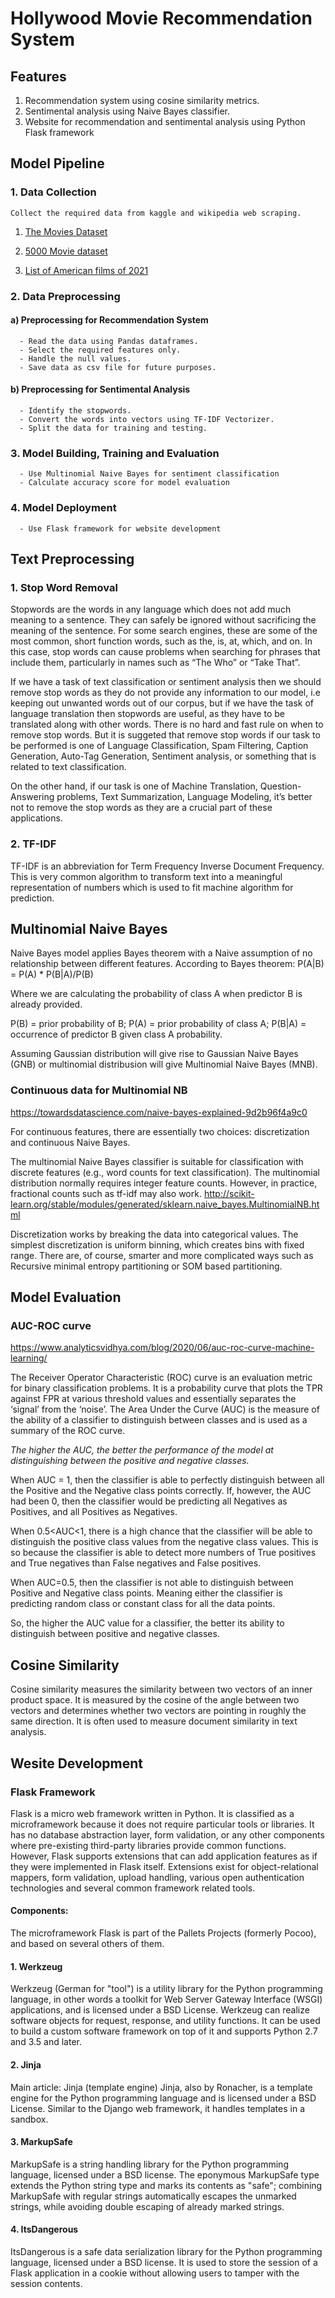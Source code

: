 # Hollywood Movie Recommendation System

## Features
  1. Recommendation system using cosine similarity metrics.
  2. Sentimental analysis using Naive Bayes classifier. 
  3. Website for recommendation and sentimental analysis using Python Flask framework

## Model Pipeline
### 1. Data Collection
    Collect the required data from kaggle and wikipedia web scraping.
    
1. [The Movies Dataset](https://www.kaggle.com/rounakbanik/the-movies-dataset)

    
2. [5000 Movie dataset](https://www.kaggle.com/carolzhangdc/imdb-5000-movie-dataset)

    
3. [List of American films of 2021](https://en.wikipedia.org/wiki/List_of_American_films_of_2021)  
    
### 2. Data Preprocessing
####  a) Preprocessing for Recommendation System
      - Read the data using Pandas dataframes.
      - Select the required features only.
      - Handle the null values.
      - Save data as csv file for future purposes.
####  b) Preprocessing for Sentimental Analysis
      - Identify the stopwords.
      - Convert the words into vectors using TF-IDF Vectorizer.
      - Split the data for training and testing.
### 3. Model Building, Training and Evaluation 
      - Use Multinomial Naive Bayes for sentiment classification 
      - Calculate accuracy score for model evaluation
### 4. Model Deployment
      - Use Flask framework for website development

## Text Preprocessing
### 1. Stop Word Removal
Stopwords are the words in any language which does not add much meaning to a sentence. They can safely be ignored without sacrificing the meaning of the sentence. For some search engines, these are some of the most common, short function words, such as the, is, at, which, and on. In this case, stop words can cause problems when searching for phrases that include them, particularly in names such as “The Who” or “Take That”.

If we have a task of text classification or sentiment analysis then we should remove stop words as they do not provide any information to our model, i.e keeping out unwanted words out of our corpus, but if we have the task of language translation then stopwords are useful, as they have to be translated along with other words.
There is no hard and fast rule on when to remove stop words. But it is suggeted that remove stop words if our task to be performed is one of Language Classification, Spam Filtering, Caption Generation, Auto-Tag Generation, Sentiment analysis, or something that is related to text classification.

On the other hand, if our task is one of Machine Translation, Question-Answering problems, Text Summarization, Language Modeling, it’s better not to remove the stop words as they are a crucial part of these applications.

### 2. TF-IDF
TF-IDF is an abbreviation for Term Frequency Inverse Document Frequency. This is very common algorithm to transform text into a meaningful representation of numbers which is used to fit machine algorithm for prediction.

## Multinomial Naive Bayes
  Naive Bayes model applies Bayes theorem with a Naive assumption of no relationship between different features. According to Bayes theorem:
P(A|B) = P(A) * P(B|A)/P(B)

Where we are calculating the probability of class A when predictor B is already provided.

P(B) = prior probability of B; P(A) = prior probability of class A; P(B|A) = occurrence of predictor B given class A probability.

  Assuming Gaussian distribution will give rise to Gaussian Naive Bayes (GNB) or multinomial distribusion will give Multinomial Naive Bayes (MNB).

### Continuous data for Multinomial NB 
https://towardsdatascience.com/naive-bayes-explained-9d2b96f4a9c0
[](https://towardsdatascience.com/naive-bayes-explained-9d2b96f4a9c0)

 For continuous features, there are essentially two choices: discretization and continuous Naive Bayes.
 
 The multinomial Naive Bayes classifier is suitable for classification with discrete features (e.g., word counts for text classification). The multinomial distribution normally requires integer feature counts. However, in practice, fractional counts such as tf-idf may also work. http://scikit-learn.org/stable/modules/generated/sklearn.naive_bayes.MultinomialNB.html
[](http://scikit-learn.org/stable/modules/generated/sklearn.naive_bayes.MultinomialNB.html)
 
Discretization works by breaking the data into categorical values. The simplest discretization is uniform binning, which creates bins with fixed range. There are, of course, smarter and more complicated ways such as Recursive minimal entropy partitioning or SOM based partitioning.
  
## Model Evaluation
### AUC-ROC curve
https://www.analyticsvidhya.com/blog/2020/06/auc-roc-curve-machine-learning/
[](https://www.analyticsvidhya.com/blog/2020/06/auc-roc-curve-machine-learning/)

  The Receiver Operator Characteristic (ROC) curve is an evaluation metric for binary classification problems. It is a probability curve that plots the TPR against FPR at various threshold values and essentially separates the ‘signal’ from the ‘noise’. The Area Under the Curve (AUC) is the measure of the ability of a classifier to distinguish between classes and is used as a summary of the ROC curve.

_The higher the AUC, the better the performance of the model at distinguishing between the positive and negative classes._

When AUC = 1, then the classifier is able to perfectly distinguish between all the Positive and the Negative class points correctly. If, however, the AUC had been 0, then the classifier would be predicting all Negatives as Positives, and all Positives as Negatives.

When 0.5<AUC<1, there is a high chance that the classifier will be able to distinguish the positive class values from the negative class values. This is so because the classifier is able to detect more numbers of True positives and True negatives than False negatives and False positives.

When AUC=0.5, then the classifier is not able to distinguish between Positive and Negative class points. Meaning either the classifier is predicting random class or constant class for all the data points.

So, the higher the AUC value for a classifier, the better its ability to distinguish between positive and negative classes.

## Cosine Similarity
  Cosine similarity measures the similarity between two vectors of an inner product space. It is measured by the cosine of the angle between two vectors and determines whether two vectors are pointing in roughly the same direction. It is often used to measure document similarity in text analysis.  
 
 ## Wesite Development 
 ### Flask Framework
 Flask is a micro web framework written in Python. It is classified as a microframework because it does not require particular tools or libraries. It has no database abstraction layer, form validation, or any other components where pre-existing third-party libraries provide common functions. However, Flask supports extensions that can add application features as if they were implemented in Flask itself. Extensions exist for object-relational mappers, form validation, upload handling, various open authentication technologies and several common framework related tools.

#### Components:
The microframework Flask is part of the Pallets Projects (formerly Pocoo), and based on several others of them.

#### 1. Werkzeug
Werkzeug (German for "tool") is a utility library for the Python programming language, in other words a toolkit for Web Server Gateway Interface (WSGI) applications, and is licensed under a BSD License. Werkzeug can realize software objects for request, response, and utility functions. It can be used to build a custom software framework on top of it and supports Python 2.7 and 3.5 and later.

#### 2. Jinja
Main article: Jinja (template engine)
Jinja, also by Ronacher, is a template engine for the Python programming language and is licensed under a BSD License. Similar to the Django web framework, it handles templates in a sandbox.

#### 3. MarkupSafe
MarkupSafe is a string handling library for the Python programming language, licensed under a BSD license. The eponymous MarkupSafe type extends the Python string type and marks its contents as "safe"; combining MarkupSafe with regular strings automatically escapes the unmarked strings, while avoiding double escaping of already marked strings.

#### 4. ItsDangerous
ItsDangerous is a safe data serialization library for the Python programming language, licensed under a BSD license. It is used to store the session of a Flask application in a cookie without allowing users to tamper with the session contents.


